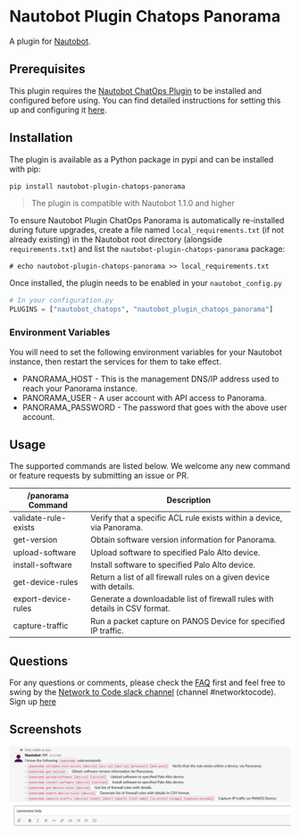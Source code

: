 # Nautobot Plugin Chatops Panorama

A plugin for [Nautobot](https://github.com/nautobot/nautobot).

## Prerequisites

This plugin requires the [Nautobot ChatOps Plugin](https://github.com/nautobot/nautobot-plugin-chatops) to be installed and configured before using. You can find detailed instructions for setting this up and configuring it [here](https://github.com/nautobot/nautobot-plugin-chatops/blob/develop/README.md).

## Installation

The plugin is available as a Python package in pypi and can be installed with pip:

```shell
pip install nautobot-plugin-chatops-panorama
```

> The plugin is compatible with Nautobot 1.1.0 and higher

To ensure Nautobot Plugin ChatOps Panorama is automatically re-installed during future upgrades, create a file named `local_requirements.txt` (if not already existing) in the Nautobot root directory (alongside `requirements.txt`) and list the `nautobot-plugin-chatops-panorama` package:

```no-highlight
# echo nautobot-plugin-chatops-panorama >> local_requirements.txt
```

Once installed, the plugin needs to be enabled in your `nautobot_config.py`

```python
# In your configuration.py
PLUGINS = ["nautobot_chatops", "nautobot_plugin_chatops_panorama"]
```

### Environment Variables

You will need to set the following environment variables for your Nautobot instance, then restart the services for them to take effect.

* PANORAMA_HOST - This is the management DNS/IP address used to reach your Panorama instance.
* PANORAMA_USER - A user account with API access to Panorama.
* PANORAMA_PASSWORD - The password that goes with the above user account.

## Usage

The supported commands are listed below. We welcome any new command or feature requests by submitting an issue or PR.

| /panorama Command     | Description                           |
| --------------------- | ------------------------------------- |
| validate-rule-exists  | Verify that a specific ACL rule exists within a device, via Panorama. |
| get-version           | Obtain software version information for Panorama. |
| upload-software       | Upload software to specified Palo Alto device. |
| install-software      | Install software to specified Palo Alto device. |
| get-device-rules      | Return a list of all firewall rules on a given device with details. |
| export-device-rules   | Generate a downloadable list of firewall rules with details in CSV format. |
| capture-traffic       | Run a packet capture on PANOS Device for specified IP traffic. |

## Questions

For any questions or comments, please check the [FAQ](FAQ.md) first and feel free to swing by the [Network to Code slack channel](https://networktocode.slack.com/) (channel #networktocode).
Sign up [here](http://slack.networktocode.com/)

## Screenshots

![Help](docs/img/screenshot1.png)